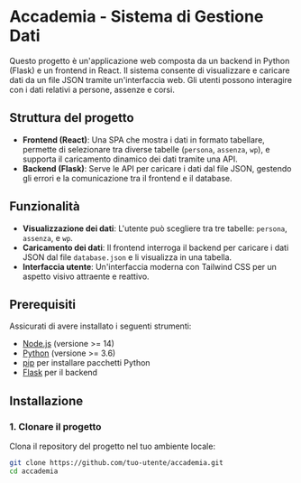 # Accademia - Sistema di Gestione Dati

Questo progetto è un'applicazione web composta da un backend in Python (Flask) e un frontend in React. Il sistema consente di visualizzare e caricare dati da un file JSON tramite un'interfaccia web. Gli utenti possono interagire con i dati relativi a persone, assenze e corsi.

## Struttura del progetto

- **Frontend (React)**: Una SPA che mostra i dati in formato tabellare, permette di selezionare tra diverse tabelle (`persona`, `assenza`, `wp`), e supporta il caricamento dinamico dei dati tramite una API.
- **Backend (Flask)**: Serve le API per caricare i dati dal file JSON, gestendo gli errori e la comunicazione tra il frontend e il database.

## Funzionalità

- **Visualizzazione dei dati**: L'utente può scegliere tra tre tabelle: `persona`, `assenza`, e `wp`.
- **Caricamento dei dati**: Il frontend interroga il backend per caricare i dati JSON dal file `database.json` e li visualizza in una tabella.
- **Interfaccia utente**: Un'interfaccia moderna con Tailwind CSS per un aspetto visivo attraente e reattivo.

## Prerequisiti

Assicurati di avere installato i seguenti strumenti:

- [Node.js](https://nodejs.org/) (versione >= 14)
- [Python](https://www.python.org/downloads/) (versione >= 3.6)
- [pip](https://pip.pypa.io/en/stable/) per installare pacchetti Python
- [Flask](https://flask.palletsprojects.com/en/2.0.x/) per il backend

## Installazione

### 1. Clonare il progetto

Clona il repository del progetto nel tuo ambiente locale:

```bash
git clone https://github.com/tuo-utente/accademia.git
cd accademia
